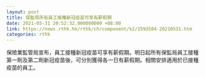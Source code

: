 ```yaml
---
layout: post
title: 保監局所有員工接種新冠疫苗可享有薪假期
date: 2021-05-31 20:52:32.000000000 +08:00
link: https://news.rthk.hk/rthk/ch/component/k2/1593584-20210531.htm
categories: rthk
---
```


保險業監管局宣布，員工接種新冠疫苗可享有薪假期。明日起所有保監局員工接種第一劑及第二劑新冠疫苗後，可分別獲得各一日有薪假期。相關安排適用於已接種疫苗的員工。

